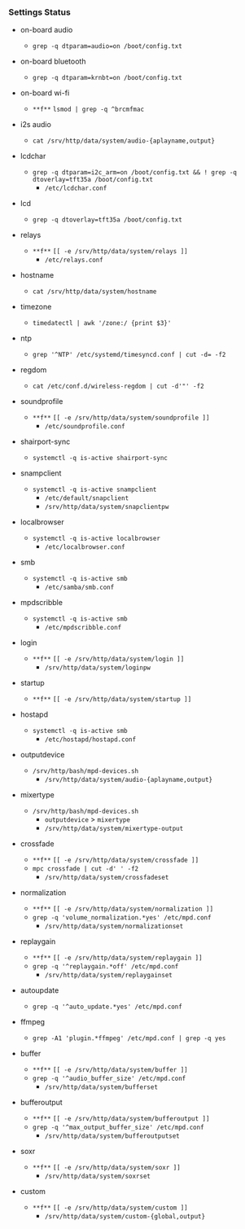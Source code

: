 ### Settings Status

- on-board audio
	- `grep -q dtparam=audio=on /boot/config.txt`
- on-board bluetooth
	- `grep -q dtparam=krnbt=on /boot/config.txt`
- on-board wi-fi
	- `**f**` `lsmod | grep -q ^brcmfmac`
- i2s audio
	- `cat /srv/http/data/system/audio-{aplayname,output}`
- lcdchar
	- `grep -q dtparam=i2c_arm=on /boot/config.txt && ! grep -q dtoverlay=tft35a /boot/config.txt`
		- `/etc/lcdchar.conf`
- lcd
	- `grep -q dtoverlay=tft35a /boot/config.txt`
- relays
	- `**f**` `[[ -e /srv/http/data/system/relays ]]`
		- `/etc/relays.conf`
- hostname
	- `cat /srv/http/data/system/hostname`
- timezone
	- `timedatectl | awk '/zone:/ {print $3}'`
- ntp
	- `grep '^NTP' /etc/systemd/timesyncd.conf | cut -d= -f2`
- regdom
	- `cat /etc/conf.d/wireless-regdom | cut -d'"' -f2`
- soundprofile
	- `**f**` `[[ -e /srv/http/data/system/soundprofile ]]`
		- `/etc/soundprofile.conf`

- shairport-sync
	- `systemctl -q is-active shairport-sync`
- snampclient
	- `systemctl -q is-active snampclient`
		- `/etc/default/snapclient`
		- `/srv/http/data/system/snapclientpw`
- localbrowser
	- `systemctl -q is-active localbrowser`
		- `/etc/localbrowser.conf`
- smb
	- `systemctl -q is-active smb`
		- `/etc/samba/smb.conf`
- mpdscribble
	- `systemctl -q is-active smb`
		- `/etc/mpdscribble.conf`
- login
	- `**f**` `[[ -e /srv/http/data/system/login ]]`
		- `/srv/http/data/system/loginpw`
- startup
	- `**f**` `[[ -e /srv/http/data/system/startup ]]`
- hostapd
	- `systemctl -q is-active smb`
		- `/etc/hostapd/hostapd.conf`

- outputdevice
	- `/srv/http/bash/mpd-devices.sh`
		- `/srv/http/data/system/audio-{aplayname,output}`
- mixertype
	- `/srv/http/bash/mpd-devices.sh`
		- `outputdevice` > `mixertype`
		- `/srv/http/data/system/mixertype-output`
- crossfade
	- `**f**` `[[ -e /srv/http/data/system/crossfade ]]`
	- `mpc crossfade | cut -d' ' -f2`
		- `/srv/http/data/system/crossfadeset`
- normalization
	- `**f**` `[[ -e /srv/http/data/system/normalization ]]`
	- `grep -q 'volume_normalization.*yes' /etc/mpd.conf`
		- `/srv/http/data/system/normalizationset`
- replaygain
	- `**f**` `[[ -e /srv/http/data/system/replaygain ]]`
	- `grep -q '^replaygain.*off' /etc/mpd.conf`
		- `/srv/http/data/system/replaygainset`
- autoupdate
	- `grep -q '^auto_update.*yes' /etc/mpd.conf`
- ffmpeg
	- `grep -A1 'plugin.*ffmpeg' /etc/mpd.conf | grep -q yes`
- buffer
	- `**f**` `[[ -e /srv/http/data/system/buffer ]]`
	- `grep -q '^audio_buffer_size' /etc/mpd.conf`
		- `/srv/http/data/system/bufferset`
- bufferoutput
	- `**f**` `[[ -e /srv/http/data/system/bufferoutput ]]`
	- `grep -q '^max_output_buffer_size' /etc/mpd.conf`
		- `/srv/http/data/system/bufferoutputset`
- soxr
	- `**f**` `[[ -e /srv/http/data/system/soxr ]]`
		- `/srv/http/data/system/soxrset`
- custom
	- `**f**` `[[ -e /srv/http/data/system/custom ]]`
		- `/srv/http/data/system/custom-{global,output}`
	